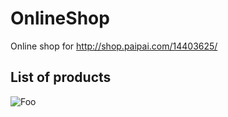 OnlineShop
==========

Online shop for http://shop.paipai.com/14403625/

List of products
----------------
![Foo](https://onedrive.live.com/redir?resid=EBE0E84347DB42BE!37555&authkey=!APnodFADFsdwiUI&v=3&ithint=photo%2c.png)
